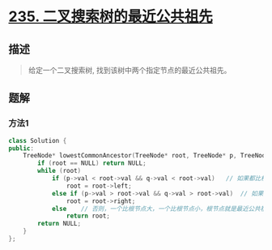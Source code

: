 # [235. 二叉搜索树的最近公共祖先](https://leetcode-cn.com/problems/lowest-common-ancestor-of-a-binary-search-tree/)

## 描述

> 给定一个二叉搜索树, 找到该树中两个指定节点的最近公共祖先。

## 题解

### 方法1

```c++
class Solution {
public:
    TreeNode* lowestCommonAncestor(TreeNode* root, TreeNode* p, TreeNode* q) {
        if (root == NULL) return NULL;
        while (root)
            if (p->val < root->val && q->val < root->val)   // 如果都比根节点小，则继续遍历左节点
                root = root->left;
            else if (p->val > root->val && q->val > root->val)  // 如果都比根节点大，则继续遍历右节点
                root = root->right;
            else    // 否则，一个比根节点大，一个比根节点小，根节点就是最近公共祖先
                return root;
        return NULL;
    }
};
```